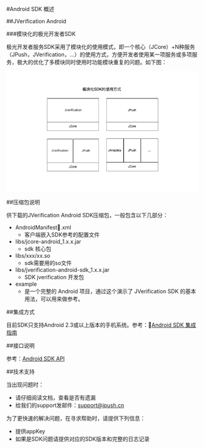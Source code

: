 #Android SDK 概述

##JVerification Android

###模块化的极光开发者SDK

极光开发者服务SDK采用了模块化的使用模式，即一个核心（JCore）+N种服务（JPush，JVerification，...）的使用方式，方便开发者使用某一项服务或多项服务，极大的优化了多模块同时使用时功能模块重复的问题。如下图：

![JVerification](../image/sdk_model.png)

##压缩包说明

供下载的JVerification Android SDK压缩包，一般包含以下几部分：

+ AndroidManifest.xml
    + 客户端嵌入SDK参考的配置文件
+ libs/jcore-android_1.x.x.jar
    + sdk 核心包
+ libs/xxx/xx.so
    + sdk需要用的so文件
+ libs/jverification-android-sdk_1.x.x.jar
    + SDK jverification 开发包
+ example
    + 是一个完整的 Android 项目，通过这个演示了 JVerification SDK 的基本用法，可以用来做参考。


##集成方式

目前SDK只支持Android 2.3或以上版本的手机系统。参考：[Android SDK 集成指南](../android_guide)

##接口说明

参考：[Android SDK API](../android_api)

##技术支持

当出现问题时：

* 请仔细阅读文档，查看是否有遗漏
* 给我们的support发邮件：[support&#64;jpush.cn](mailto:support&#64;jpush.cn)

为了更快速的解决问题，在寻求帮助时，请提供下列信息：

* 提供appKey
* 如果是SDK问题请提供对应的SDK版本和完整的日志记录
